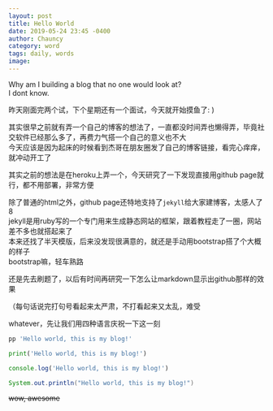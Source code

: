 ```yaml
---
layout: post
title: Hello World
date: 2019-05-24 23:45 -0400
author: Chauncy
category: word
tags: daily, words
image: 
---
```


Why am I building a blog that no one would look at?  
I dont know.

昨天刚面完两个试，下个星期还有一个面试，今天就开始摸鱼了: )

其实很早之前就有弄一个自己的博客的想法了，一直都没时间弄也懒得弄，毕竟社交软件已经那么多了，再费力气搭一个自己的意义也不大  
今天应该是因为起床的时候看到杰哥在朋友圈发了自己的博客链接，看完心痒痒，就冲动开工了

其实之前的想法是在heroku上弄一个，今天研究了一下发现直接用github page就行，都不用部署，非常方便

除了普通的html之外，github page还特地支持了`jekyll`给大家建博客，太感人了8  
jekyll是用ruby写的一个专门用来生成静态网站的框架，跟着教程走了一圈，网站差不多也就搭起来了  
本来还找了半天模版，后来没发现很满意的，就还是手动用bootstrap搭了个大概的样子  
bootstrap嘛，轻车熟路  

还是先去刷题了，以后有时间再研究一下怎么让markdown显示出github那样的效果  

（每句话说完打句号看起来太严肃，不打看起来又太乱，难受  

whatever，先让我们用四种语言庆祝一下这一刻

```ruby
pp 'Hello world, this is my blog!'
```
```python
print('Hello world, this is my blog!')
```
```javascript
console.log('Hello world, this is my blog!')
```
```java
System.out.println("Hello world, this is my blog!")
```
~~wow, awesome~~

